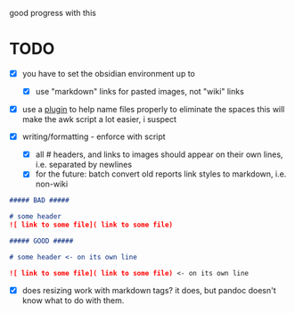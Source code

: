 good progress with this

# TODO
- [x] you have to set the obsidian environment up to
    - [x] use "markdown" links for pasted images, not "wiki" links

- [x] use a [plugin](https://forum.obsidian.md/t/paste-image-rename-plugin/35480) to help name files properly to eliminate the spaces
 this will make the awk script a lot easier, i suspect

- [x] writing/formatting - enforce with script
    - [x] all \# headers, and links to images should appear on their own lines, i.e. separated by newlines
    - [x]  for the future: batch convert old reports link styles to markdown, i.e. non-wiki

```markdown
##### BAD #####

# some header
![ link to some file]( link to some file)

##### GOOD #####

# some header <- on its own line

![ link to some file]( link to some file) <- on its own line
```

- [x] does resizing work with markdown tags?
    it does, but pandoc doesn't know what to do with them.
